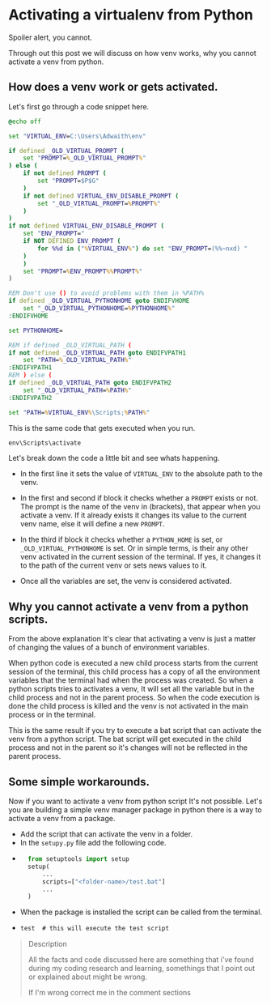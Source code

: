 # Activating a virtualenv from Python

Spoiler alert, you cannot.

Through out this post we will discuss on how venv works, why you cannot activate a venv from python.


## How does a venv work or gets activated.

Let's first go through a code snippet here.
```bat
@echo off

set "VIRTUAL_ENV=C:\Users\Adwaith\env"

if defined _OLD_VIRTUAL_PROMPT (
    set "PROMPT=%_OLD_VIRTUAL_PROMPT%"
) else (
    if not defined PROMPT (
        set "PROMPT=$P$G"
    )
    if not defined VIRTUAL_ENV_DISABLE_PROMPT (
        set "_OLD_VIRTUAL_PROMPT=%PROMPT%"
    )
)
if not defined VIRTUAL_ENV_DISABLE_PROMPT (
    set "ENV_PROMPT="
    if NOT DEFINED ENV_PROMPT (
        for %%d in ("%VIRTUAL_ENV%") do set "ENV_PROMPT=(%%~nxd) "
    )
    )
    set "PROMPT=%ENV_PROMPT%%PROMPT%"
)

REM Don't use () to avoid problems with them in %PATH%
if defined _OLD_VIRTUAL_PYTHONHOME goto ENDIFVHOME
    set "_OLD_VIRTUAL_PYTHONHOME=%PYTHONHOME%"
:ENDIFVHOME

set PYTHONHOME=

REM if defined _OLD_VIRTUAL_PATH (
if not defined _OLD_VIRTUAL_PATH goto ENDIFVPATH1
    set "PATH=%_OLD_VIRTUAL_PATH%"
:ENDIFVPATH1
REM ) else (
if defined _OLD_VIRTUAL_PATH goto ENDIFVPATH2
    set "_OLD_VIRTUAL_PATH=%PATH%"
:ENDIFVPATH2

set "PATH=%VIRTUAL_ENV%\Scripts;%PATH%"

```

This is the same code that gets executed when you run.
```cmd
env\Scripts\activate
```

Let's break down the code a little bit and see whats happening.

* In the first line it sets the value of `VIRTUAL_ENV` to the absolute path to the venv.

* In the first and second if block it checks whether a `PROMPT` exists or not. The prompt is the name of the venv in (brackets), that appear when you activate a venv. If it already exists it changes its value to the current venv name, else it will define a new `PROMPT`.

* In the third if block it checks whether a `PYTHON_HOME` is set, or 
`_OLD_VIRTUAL_PYTHONHOME` is set. Or in simple terms, is their any other venv activated in the current session of the terminal. If yes, it changes it to the path of the current venv or sets news values to it.

* Once all the variables are set, the venv is considered activated.

## Why you cannot activate a venv from a python scripts.
From the above explanation It's clear that activating a venv is just a matter of changing the values of a bunch of environment variables.

When python code is executed a new child process starts from the current session of the terminal, this child process has a copy of all the environment variables that the terminal had when the process was created. So when a python scripts tries to activates a venv, It will set all the variable but in the child process and not in the parent process. So when the code execution is done the child process is killed and the venv is not activated in the main process or in the terminal.

This is the same result if you try to execute a bat script that can activate the venv from a python script. The bat script will get executed in the child process and not in the parent so it's changes will not be reflected in the parent process.

## Some simple workarounds.

Now if you want to activate a venv from python script It's not possible. Let's you are building a simple venv manager package in python there is a way to activate a venv from a package.

* Add the script that can activate the venv in a folder.
* In the `setupy.py` file add the following code.
* ```python
    from setuptools import setup
    setup(
        ...
        scripts=["<folder-name>/test.bat"]
        ...
    )
  ```
* When the package is installed the script can be called from the terminal.
* ```cmd
  test  # this will execute the test script
  ```

> Description
> 
> All the facts and code discussed here are something that i've found during my coding research and learning, somethings that I point out or explained about might be wrong.
> 
> If I'm wrong correct me in the comment sections